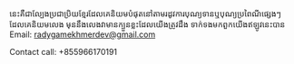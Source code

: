 នេះគឺជាល្បែងប្រជាប្រិយខ្មែរដែលគេនិយមបំផុតនៅតាមរដូវការបុណ្យទានឬបុណ្យប្រពៃណីផ្សេងៗដែលគេនិយមលេង
មុននឹងលេងវាមានក្បួនខ្លះដែលយើងត្រូវដឹង ទាក់ទងមកពួកយើងឥឡូវនេះបាន
Email: radygamekhmerdev@gmail.com

Contact call: +855966170191
